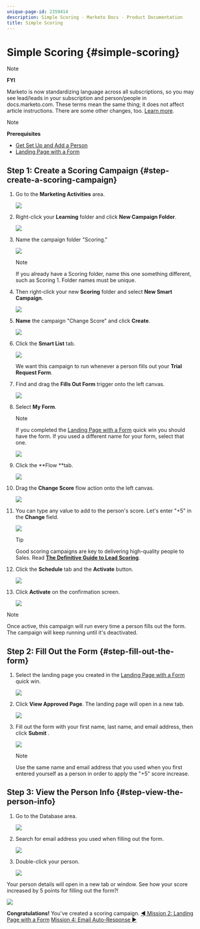 ```yaml
---
unique-page-id: 2359414
description: Simple Scoring - Marketo Docs - Product Documentation
title: Simple Scoring
---
```


# Simple Scoring {#simple-scoring}

>[!NOTE]
>
>**FYI**
>
>Marketo is now standardizing language across all subscriptions, so you may see lead/leads in your subscription and person/people in docs.marketo.com. These terms mean the same thing; it does not affect article instructions. There are some other changes, too. [Learn more](http://docs.marketo.com/display/DOCS/Updates+to+Marketo+Terminology).

>[!NOTE]
>
>**Prerequisites**
>
>* [Get Set Up and Add a Person](get-set-up-and-add-a-person.md)
>* [Landing Page with a Form](landing-page-with-a-form.md)
>

## Step 1: Create a Scoring Campaign {#step-create-a-scoring-campaign}

1. Go to the **Marketing Activities** area.

   ![](assets/ma-1.png)

1. Right-click your **Learning** folder and click **New Campaign Folder**.

   ![](assets/two-2.png)

1. Name the campaign folder "Scoring."

   ![](assets/three-1.png)

   >[!NOTE]
   >
   >If you already have a Scoring folder, name this one something different, such as Scoring 1. Folder names must be unique.

1. Then right-click your new **Scoring** folder and select **New Smart Campaign**.

   ![](assets/four.png)

1. **Name** the campaign "Change Score" and click **Create**.

   ![](assets/five-1.png)

1. Click the **Smart List** tab. 

   ![](assets/six-1.png)

   We want this campaign to run whenever a person fills out your **Trial Request Form**.

1. Find and drag the **Fills Out Form** trigger onto the left canvas.

   ![](assets/image2014-9-24-11-3a43-3a35.png)

1. Select **My Form**.

   >[!NOTE]
   >
   >If you completed the [Landing Page with a Form](landing-page-with-a-form.md) quick win you should have the form. If you used a different name for your form, select that one.

   ![](assets/image2014-9-24-11-3a44-3a16.png)

1. Click the **Flow **tab.

   ![](assets/image2014-9-24-11-3a44-3a33.png)

1. Drag the **Change Score** flow action onto the left canvas.

   ![](assets/image2014-9-24-11-3a44-3a45.png)

1. You can type any value to add to the person's score. Let's enter "+5" in the **Change** field.

   ![](assets/eleven-1.png)

   >[!TIP]
   >
   >Good scoring campaigns are key to delivering high-quality people to Sales. Read [**The Definitive Guide to Lead Scoring**](http://www.marketo.com/definitive-guides/lead-scoring/).

1. Click the **Schedule** tab and the **Activate** button.

   ![](assets/twelve-1.png)

1. Click **Activate** on the confirmation screen.

   ![](assets/thirteen-1.png)

>[!NOTE]
>
>Once active, this campaign will run every time a person fills out the form. The campaign will keep running until it's deactivated.

## Step 2: Fill Out the Form {#step-fill-out-the-form}

1. Select the landing page you created in the [Landing Page with a Form](landing-page-with-a-form.md) quick win.

   ![](assets/fourteen-1.png)

1. Click **View Approved Page**. The landing page will open in a new tab.

   ![](assets/image2014-9-24-11-3a47-3a51.png)

1. Fill out the form with your first name, last name, and email address, then click  **Submit** .

   ![](assets/image2014-9-24-11-3a47-3a59.png)

   >[!NOTE]
   >
   >Use the same name and email address that you used when you first entered yourself as a person in order to apply the "+5" score increase.

## Step 3: View the Person Info {#step-view-the-person-info}

1. Go to the Database area.

   ![](assets/db-2.png)

1. Search for email address you used when filling out the form.

   ![](assets/eighteen.png)

1. Double-click your person.

   ![](assets/nineteen.png)

Your person details will open in a new tab or window. See how your score increased by 5 points for filling out the form?!

![](assets/twenty.png)

**Congratulations!** You've created a scoring campaign.
[◄ Mission 2: Landing Page with a Form](landing-page-with-a-form.md) [Mission 4: Email Auto-Response ►](email-auto-response.md) 